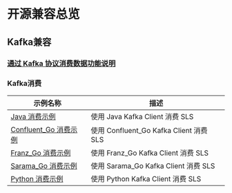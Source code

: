 # 开源兼容总览

## Kafka兼容

### [通过 Kafka 协议消费数据功能说明](./overview.md)

### Kafka消费

| 示例名称                                                 | 描述                                  |
|------------------------------------------------------|-------------------------------------|
| [Java 消费示例](./java_kafka_consume.md)                 | 使用 Java Kafka Client 消费 SLS         |
| [Confluent_Go 消费示例](./confluent_go_kafka_consume.md) | 使用 Confluent_Go Kafka Client 消费 SLS |
| [Franz_Go 消费示例](./franz_go_kafka_consume.md)         | 使用 Franz_Go Kafka Client 消费 SLS     |
| [Sarama_Go 消费示例](./sarama_go_kafka_consume.md)       | 使用 Sarama_Go Kafka Client 消费 SLS    |
| [Python 消费示例](./franz_go_kafka_consume.md)           | 使用 Python Kafka Client 消费 SLS       |

